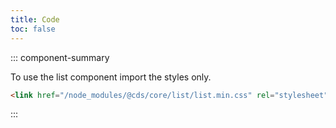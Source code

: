 ```yaml
---
title: Code
toc: false
---
```


::: component-summary

To use the list component import the styles only.

```html
<link href="/node_modules/@cds/core/list/list.min.css" rel="stylesheet" />
```

:::

<CdsDemos componentName="list" />
